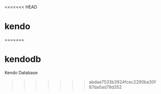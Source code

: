 <<<<<<< HEAD
# kendo
=======
# kendodb
Kendo Database
>>>>>>> abdae7533b3924fcec2290ba30f87da0ad78d352
